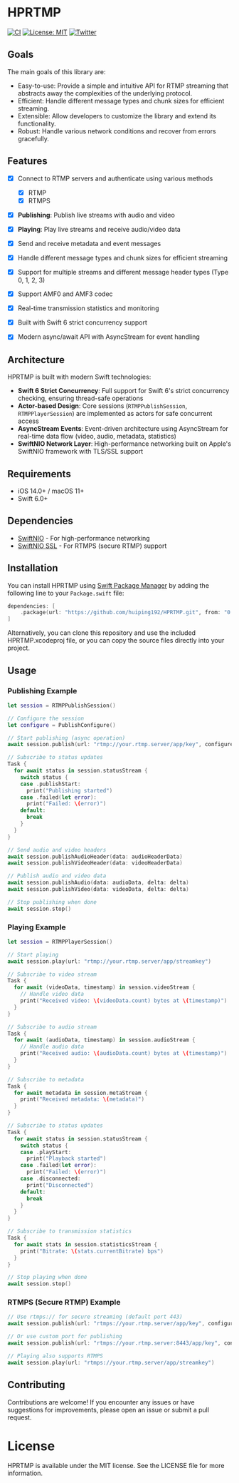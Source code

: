 # HPRTMP

[![CI](https://github.com/huiping192/HPRTMP/actions/workflows/swift.yml/badge.svg?branch=main)](https://github.com/huiping192/HPRTMP/actions/workflows/swift.yml)
[![License: MIT](https://img.shields.io/badge/License-MIT-yellow.svg)]([https://opensource.org/licenses/MIT](https://github.com/huiping192/LICENSE))
[![Twitter](https://img.shields.io/twitter/follow/huiping192?style=social)](https://twitter.com/huiping192)

## Goals

The main goals of this library are:

- Easy-to-use: Provide a simple and intuitive API for RTMP streaming that abstracts away the complexities of the underlying protocol.
- Efficient: Handle different message types and chunk sizes for efficient streaming.
- Extensible: Allow developers to customize the library and extend its functionality.
- Robust: Handle various network conditions and recover from errors gracefully.

## Features

- [x] Connect to RTMP servers and authenticate using various methods
    - [x] RTMP
    - [x] RTMPS
- [x] **Publishing**: Publish live streams with audio and video
- [x] **Playing**: Play live streams and receive audio/video data
- [x] Send and receive metadata and event messages
- [x] Handle different message types and chunk sizes for efficient streaming
- [x] Support for multiple streams and different message header types (Type 0, 1, 2, 3)
- [x] Support AMF0 and AMF3 codec
- [x] Real-time transmission statistics and monitoring
- [x] Built with Swift 6 strict concurrency support
- [x] Modern async/await API with AsyncStream for event handling


## Architecture

HPRTMP is built with modern Swift technologies:

- **Swift 6 Strict Concurrency**: Full support for Swift 6's strict concurrency checking, ensuring thread-safe operations
- **Actor-based Design**: Core sessions (`RTMPPublishSession`, `RTMPPlayerSession`) are implemented as actors for safe concurrent access
- **AsyncStream Events**: Event-driven architecture using AsyncStream for real-time data flow (video, audio, metadata, statistics)
- **SwiftNIO Network Layer**: High-performance networking built on Apple's SwiftNIO framework with TLS/SSL support

## Requirements

- iOS 14.0+ / macOS 11+
- Swift 6.0+

## Dependencies

- [SwiftNIO](https://github.com/apple/swift-nio) - For high-performance networking
- [SwiftNIO SSL](https://github.com/apple/swift-nio-ssl) - For RTMPS (secure RTMP) support

## Installation

You can install HPRTMP using [Swift Package Manager](https://swift.org/package-manager/) by adding the following line to your `Package.swift` file:

```swift
dependencies: [
    .package(url: "https://github.com/huiping192/HPRTMP.git", from: "0.0.1")
]
```
Alternatively, you can clone this repository and use the included HPRTMP.xcodeproj file, or you can copy the source files directly into your project.


## Usage

### Publishing Example
```swift
let session = RTMPPublishSession()

// Configure the session
let configure = PublishConfigure()

// Start publishing (async operation)
await session.publish(url: "rtmp://your.rtmp.server/app/key", configure: configure)

// Subscribe to status updates
Task {
  for await status in session.statusStream {
    switch status {
    case .publishStart:
      print("Publishing started")
    case .failed(let error):
      print("Failed: \(error)")
    default:
      break
    }
  }
}

// Send audio and video headers
await session.publishAudioHeader(data: audioHeaderData)
await session.publishVideoHeader(data: videoHeaderData)

// Publish audio and video data
await session.publishAudio(data: audioData, delta: delta)
await session.publishVideo(data: videoData, delta: delta)

// Stop publishing when done
await session.stop()
```

### Playing Example
```swift
let session = RTMPPlayerSession()

// Start playing
await session.play(url: "rtmp://your.rtmp.server/app/streamkey")

// Subscribe to video stream
Task {
  for await (videoData, timestamp) in session.videoStream {
    // Handle video data
    print("Received video: \(videoData.count) bytes at \(timestamp)")
  }
}

// Subscribe to audio stream
Task {
  for await (audioData, timestamp) in session.audioStream {
    // Handle audio data
    print("Received audio: \(audioData.count) bytes at \(timestamp)")
  }
}

// Subscribe to metadata
Task {
  for await metadata in session.metaStream {
    print("Received metadata: \(metadata)")
  }
}

// Subscribe to status updates
Task {
  for await status in session.statusStream {
    switch status {
    case .playStart:
      print("Playback started")
    case .failed(let error):
      print("Failed: \(error)")
    case .disconnected:
      print("Disconnected")
    default:
      break
    }
  }
}

// Subscribe to transmission statistics
Task {
  for await stats in session.statisticsStream {
    print("Bitrate: \(stats.currentBitrate) bps")
  }
}

// Stop playing when done
await session.stop()
```

### RTMPS (Secure RTMP) Example
```swift
// Use rtmps:// for secure streaming (default port 443)
await session.publish(url: "rtmps://your.rtmp.server/app/key", configure: configure)

// Or use custom port for publishing
await session.publish(url: "rtmps://your.rtmp.server:8443/app/key", configure: configure)

// Playing also supports RTMPS
await session.play(url: "rtmps://your.rtmp.server/app/streamkey")
```

## Contributing

Contributions are welcome! If you encounter any issues or have suggestions for improvements, please open an issue or submit a pull request.

# License

HPRTMP is available under the MIT license. See the LICENSE file for more information.
